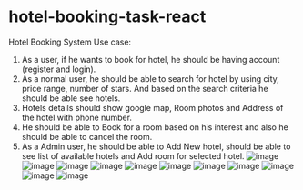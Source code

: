 # hotel-booking-task-react
Hotel Booking System Use case:

1.	As a user, if he wants to book for hotel, he should be having account (register and login).
2.	As a normal user, he should be able to search for hotel by using city, price range, number of stars. And based on the search criteria he should be able see hotels.
3.	Hotels details should show google map, Room photos and Address of the hotel with phone number.
4.	He should be able to Book for a room based on his interest and also he should be able to cancel the room.
5.	As a Admin user, he should be able to Add New hotel, should be able to see list of available hotels and Add room for selected hotel.
![image](https://user-images.githubusercontent.com/46823347/223557460-92de968b-92a6-4ae2-80fb-b6d86f7ba010.png)
![image](https://user-images.githubusercontent.com/46823347/223557498-bed731ba-db88-40ad-82dd-286c5ec98929.png)
![image](https://user-images.githubusercontent.com/46823347/223557519-24fdad89-b6fa-4500-8864-0ea88e6e4d35.png)
![image](https://user-images.githubusercontent.com/46823347/223557534-ffec68e6-3040-4366-8497-d1bb3b07d6a8.png)
![image](https://user-images.githubusercontent.com/46823347/223557563-ea0f09f1-c5b9-4128-ae9f-a238169039dc.png)
![image](https://user-images.githubusercontent.com/46823347/223557585-473446a3-514e-4737-8232-d6ab89da6df0.png)
![image](https://user-images.githubusercontent.com/46823347/223557656-02652708-41f0-4253-b93d-c701e0f769fc.png)
![image](https://user-images.githubusercontent.com/46823347/223557671-2fb32979-a8ce-4159-9f58-5f22b80ebbdd.png)
![image](https://user-images.githubusercontent.com/46823347/223557689-ffcc114b-23b1-484a-8ca4-1751f8dda058.png)
![image](https://user-images.githubusercontent.com/46823347/223557715-98f01c7e-df96-4c69-bc1e-ff2c84e9a2c5.png)
![image](https://user-images.githubusercontent.com/46823347/223557731-e38506f3-0295-4691-86d6-a250509af4d3.png)






 
 

 

 
 

 

 
 
 
 
 
